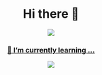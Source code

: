 
<div align=center>
  <h1>Hi there 👋</h1>

<!--
**yuunseo/yuunseo** is a ✨ _special_ ✨ repository because its `README.md` (this file) appears on your GitHub profile.

Here are some ideas to get you started:

- 🔭 I’m currently working on ...
- 🌱 I’m currently learning ...
- 👯 I’m looking to collaborate on ...
- 🤔 I’m looking for help with ...
- 💬 Ask me about ...
- 📫 How to reach me: ...
- 😄 Pronouns: ...
- ⚡ Fun fact: ...
-->

<a href="https://www.instagram.com/nuunseo/" target="_blank"><img src="https://img.shields.io/badge/Instagram-E4405F?style=for-the-badge&logo=Instagram&logoColor=white"/>
  
  <h3>🌱 I’m currently learning ...</h3>
<img src="https://img.shields.io/badge/JavaScript-F7DF1E?style=for-the-badge&logo=JavaScript&logoColor=white"/>
  
  </div>
